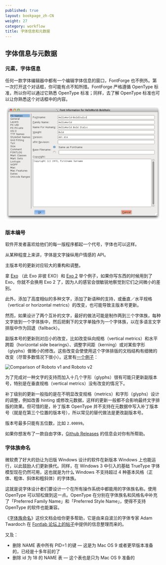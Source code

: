 ```yaml
---
published: true
layout: bookpage_zh-CN
weight: 27
category: workflow
title: 字体信息和元数据
---
```


## 字体信息与元数据

### 元素，字体信息

任何一款字体编辑器中都有一个编辑字体信息的窗口，FontForge 也不例外。第一次打开这个对话框，你可能有点不知所措。FontForge 严格遵循 OpenType 标准，所以你可以通过它熟悉 OpenType 标准；同样，去了解 OpenType 标准也可以让你熟悉这个对话框中的内容。

<img src="../en-US/images/info_ps_names.png"/>

### 版本编号

软件开发者喜欢给他们的每一版程序都起一个代号，字体也可以这样。

从某种程度上来讲，字体是文字操纵用户情感的 API。

主版本号的更新对应较大的重构和调整。

拿 [Exo](http://www.google.com/fonts/specimen/Exo) （此 Exo 非彼 EXO）和 [Exo 2](http://www.google.com/fonts/specimen/Exo+2) 举个例子，如果你写东西的时候用到了 Exo，你就不会换用 Exo 2 了，因为人的感官会很敏锐地察觉到它们之间微小的差别。

此外，添加了高度相似的多种文字，添加了新语种的支持，或垂直／水平规格（vertical or horizontal metrics）的改变，也可能导致主版本号更新。

然而，如果设计了两个互补的文字，最好的做法可能是制作两到三个字体族，每种文字放到一个字体族中，然后把剩下的文字单独作为一个字体族，以在多语言文字排版中作为回退（fallback）。

副版本号的更新则对应小的改变，比如改变纵向规格（vertical metrics）和水平跨距（horizontal side bearings）、调整字间距（kerning）或对某些字形（glyphs）做微小的修改。这些改变会使使用这个字体排版的文档结构有细微的改变（尽管多数情况下很小）。这里有[一个例子](http://www.fastcodesign.com/3033126/roboto-rebooted-why-google-plans-to-update-its-font-like-the-rest-of-its-products)：

![Comparison of Roboto v1 and Roboto v2](https://images.fastcompany.net/image/upload/w_596,c_limit,q_auto:best,f_auto,fl_lossy/fc/3033126-inline-i-thenewroboto2.jpg)

为了完成对一种文字的支持而加入十几个字形（glyphs）很有可能只更新副版本号，特别是在垂直规格（vertical metrics）没有改变的情况下。

补丁级别的更新一般指的是在不明显改变规格（metrics）和字形（glyphs）设计的调整，例如改善 hinting 或修改元数据，这样的更新一般都不会影响最终文字排版的效果。但可惜的是，补丁版本 OpenType 并不支持在元数据中写入补丁版本号（就是在第三个位置的版本号），所以常见的替代做法是更改副版本号。

版本号最多只能有五位数，比如 `2.00099`。

如果你想发布了一款自由字体，[Github Releases](https://www.google.com/search?q=github+releases) 的信息会对你有所帮助。

### 字体族命名

微软费了好大的劲让为旧版 Windows 设计的软件在新版本 Windows 上也能运行，以此鼓励人们更新换代。同样，在 Windows 3 中引入的基础 TrueType 字体模型现在仍然可用，这也就是为什么 Windows 不支持超过 4 种基本风格（正体、粗体、斜体和粗斜体）的字体族。

这就是说字体设计者们要设计一个在所有操作系统中都能用的字体族名称。使用 OpenType 可以轻松做到这一点。OpenType 在分别在字体族名和风格名中补充了「Preferred Family Name」和「Preferred Style Name」，使得不支持 OpenType 的软件也能兼容。

《[字体族命名](https://docs.google.com/spreadsheets/d/1ckHigO7kRxbm9ZGVQwJ6QJG_HjV_l_IRWJ_xeWnTSBg/edit#gid=0)》这份文档会给你更多帮助，它是由来自波兰的字体专家 Adam Twardoch 在 [Fontlab 论坛上的帖子](http://forum.fontlab.com/index.php?topic=313.0)中提供的信息整理而来的。

<!-- （译者注释：搞不懂为什么下边有一段 Also） -->

又及：

* 删除 NAME 表中所有 PID=1 的键 &mdash; 这是为 Mac OS 9 或者更早版本准备的，已经是十多年前的了
* 删除 id 为 18 的 NAME 表 &mdash; 这个表也是只为 Mac OS 9 准备的
